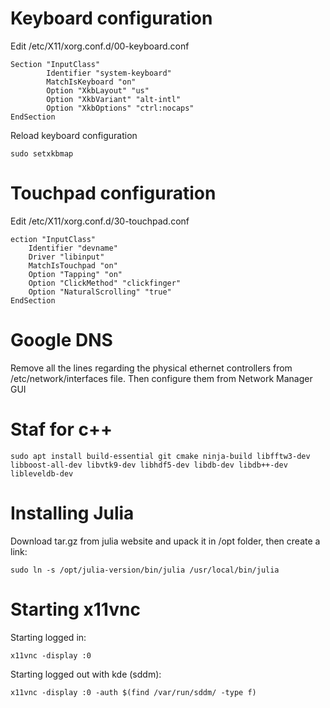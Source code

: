 # Keyboard configuration
Edit /etc/X11/xorg.conf.d/00-keyboard.conf
```
Section "InputClass"
        Identifier "system-keyboard"
        MatchIsKeyboard "on"
        Option "XkbLayout" "us"
        Option "XkbVariant" "alt-intl"
        Option "XkbOptions" "ctrl:nocaps"
EndSection
```
Reload keyboard configuration
```
sudo setxkbmap
```
# Touchpad configuration
Edit /etc/X11/xorg.conf.d/30-touchpad.conf
```
ection "InputClass"
    Identifier "devname"
    Driver "libinput"
    MatchIsTouchpad "on"
    Option "Tapping" "on"
    Option "ClickMethod" "clickfinger"
    Option "NaturalScrolling" "true"
EndSection
```
# Google DNS
Remove all the lines regarding the physical ethernet controllers from /etc/network/interfaces file. Then configure them from Network Manager GUI

# Staf for c++
```
sudo apt install build-essential git cmake ninja-build libfftw3-dev libboost-all-dev libvtk9-dev libhdf5-dev libdb-dev libdb++-dev libleveldb-dev
```

# Installing Julia
Download tar.gz from julia website and upack it in /opt folder, then create a link:
```
sudo ln -s /opt/julia-version/bin/julia /usr/local/bin/julia
```

# Starting x11vnc
Starting logged in:
```
x11vnc -display :0
```
Starting logged out with kde (sddm):
```
x11vnc -display :0 -auth $(find /var/run/sddm/ -type f)
```
